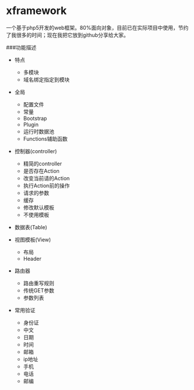 xframework
==========
一个基于php5开发的web框架。80%面向对象，目前已在实际项目中使用，节约了我很多的时间；现在我把它放到github分享给大家。

###功能描述
- 特点
  - 多模块
  - 域名绑定指定到模块
  

- 全局
  - 配置文件
  - 常量
  - Bootstrap
  - Plugin
  - 运行时数据池
  - Functions辅助函数


- 控制器(controller)
  - 精简的controller
  - 是否存在Action
  - 改变当前请的Action
  - 执行Action前的操作
  - 请求的参数
  - 缓存
  - 修改默认模板
  - 不使用模板
  

- 数据表(Table)
- 视图模板(View)
  - 布局
  - Header
 

- 路由器
  - 路由重写规则
  - 传统GET参数
  - 参数列表
  

- 常用验证
  - 身份证
  - 中文
  - 日期
  - 时间
  - 邮箱
  - ip地址
  - 手机
  - 电话
  - 邮编
